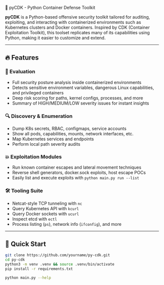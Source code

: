🐍 pyCDK - Python Container Defense Toolkit

**pyCDK** is a Python-based offensive security toolkit tailored for auditing, exploiting, and interacting with containerized environments such as Kubernetes clusters and Docker containers. Inspired by CDK (Container Exploitation Toolkit), this toolset replicates many of its capabilities using Python, making it easier to customize and extend.

---

## 🔥 Features

### 🎯 Evaluation
- Full security posture analysis inside containerized environments
- Detects sensitive environment variables, dangerous Linux capabilities, and privileged containers
- Deep risk scoring for paths, kernel configs, processes, and more
- Summary of HIGH/MEDIUM/LOW severity issues for instant insights

### 🔍 Discovery & Enumeration
- Dump K8s secrets, RBAC, configmaps, service accounts
- Show all pods, capabilities, mounts, network interfaces, etc.
- Map Kubernetes services and endpoints
- Perform local path severity audits

### 💥 Exploitation Modules
- Run known container escapes and lateral movement techniques
- Reverse shell generators, docker.sock exploits, host escape POCs
- Easily list and execute exploits with `python main.py run --list`

### 🛠️ Tooling Suite
- Netcat-style TCP tunneling with `nc`
- Query Kubernetes API with `kcurl`
- Query Docker sockets with `ucurl`
- Inspect etcd with `ectl`
- Process listing (`ps`), network info (`ifconfig`), and more

---

## 🚀 Quick Start

```bash
git clone https://github.com/yourname/py-cdk.git
cd py-cdk
python3 -m venv .venv && source .venv/bin/activate
pip install -r requirements.txt

python main.py --help
